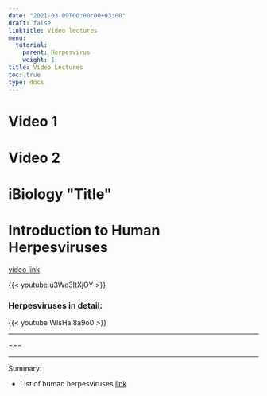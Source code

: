 ```yaml
---
date: "2021-03-09T00:00:00+03:00"
draft: false
linktitle: Video lectures
menu:
  tutorial:
    parent: Herpesvirus
    weight: 1
title: Video Lectures
toc: true
type: docs
---
```


# Video 1

# Video 2

# iBiology "Title"

# Introduction to Human Herpesviruses

[video link](https://www.youtube.com/watch?v=u3We3ItXjOY)

{{< youtube u3We3ItXjOY >}}

### Herpesviruses in detail:
{{< youtube WIsHaI8a9o0 >}}

---
===
___

Summary: 
* List of human herpesviruses [link](https://youtu.be/u3We3ItXjOY?t=46)
